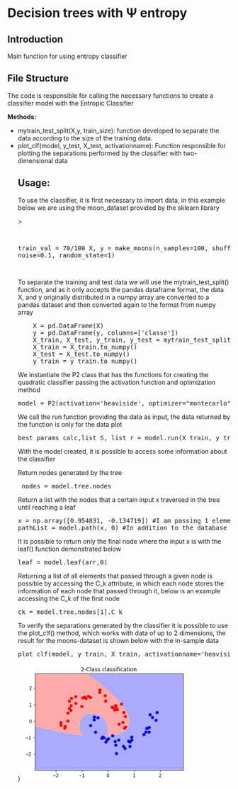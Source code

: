 <h1>Decision trees with &#x3A8 entropy</h1>


<h2>Introduction</h2>

<p>Main function for using entropy classifier</p>

<h2>File Structure</h2>

<p>The code is responsible for calling the necessary functions to create a classifier model with the Entropic Classifier</p>

<p><strong>Methods:</strong></p>
<ul>
 <li> mytrain_test_split(X,y, train_size): function developed to separate the data according to the size of the training data.</li>

<li>plot_clf(model, y_test, X_test, activationname): Function responsible for plotting the separations performed by the classifier with two-dimensional data</li>

<h2>Usage: </h2>

<p>To use the classifier, it is first necessary to import data, in this example below we are using the moon_dataset provided by the sklearn library</p>>
<pre>

train_val = 70/100
X, y = make_moons(n_samples=100, shuffle=True, noise=0.1, random_state=1)

</pre>


<p> To separate the training and test data we will use the mytrain_test_split() function, and as it only accepts the pandas dataframe format, the data X, and y originally distributed in a numpy array are converted to a pandas dataset and then converted again to the format from numpy array</p>
<pre>
    X = pd.DataFrame(X)
    y = pd.DataFrame(y, columns=['classe'])
    X_train, X_test, y_train, y_test = mytrain_test_split(X,y, train_val)
    X_train = X_train.to_numpy()
    X_test = X_test.to_numpy()
    y_train = y_train.to_numpy()
</pre>


<p>We instantiate the P2 class that has the functions for creating the quadratic classifier passing the activation function and optimization method</p>
<pre>model = P2(activation='heaviside', optimizer="montecarlo") </pre>

<p>We call the run function providing the data as input, the data returned by the function is only for the data plot</p>
<pre>best_params_calc,list_S, list_r = model.run(X_train, y_train, X_train, y_train)</pre>

<p>With the model created, it is possible to access some information about the classifier</p>

<p>Return nodes generated by the tree</p>
<pre> nodes = model.tree.nodes</pre>

<p>Return a list with the nodes that a certain input x traversed in the tree until reaching a leaf</p>
<pre>
x = np.array([0.954831, -0.134719]) #I am passing 1 element from the moon-dataset database which is a set of coordinates
pathList = model.path(x, 0) #In addition to the database element, it is necessary to pass the threshold, as we are using heaviside this value is 0
</pre>

<p>It is possible to return only the final node where the input x is with the leaf() function demonstrated below</p>
<pre>
leaf = model.leaf(arr,0)
</pre>

<p> Returning a list of all elements that passed through a given node is possible by accessing the C_k attribute, in which each node stores the information of each node that passed through it, below is an example accessing the C_k of the first node</p>
<pre>ck = model.tree.nodes[1].C_k</pre>

<p> To verify the separations generated by the classifier it is possible to use the plot_clf() method, which works with data of up to 2 dimensions, the result for the moons-dataset is shown below with the in-sample data</p>
<pre>plot_clf(model, y_train, X_train, activationname='heaviside'</pre>)
<img src="plot.png">



